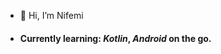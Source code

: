 - 👋 Hi, I’m Nifemi

- #### Currently learning: *Kotlin*, *Android* on the go.

<!---
nifedara/nifedara is a ✨ special ✨ repository because its `README.md` (this file) appears on your GitHub profile.
You can click the Preview link to take a look at your changes.
--->
